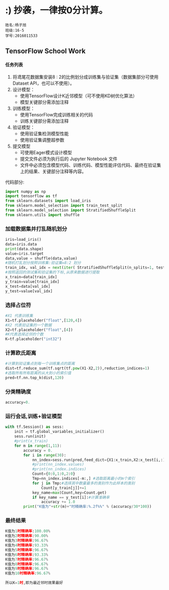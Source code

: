 # :) 抄袭，一律按0分计算。

```
姓名:杨子旭
班级:16-5
学号:2016011533
```

## TensorFlow School Work

#### 任务列表

1. 将鸢尾花数据集安装8 : 2的比例划分成训练集与验证集（数据集部分可使用Dataset API，也可以不使用）。
2. 设计模型：
   * 使用TensorFlow设计K近邻模型（可不使用KD树优化算法）
   * 模型关键部分需添加注释
3. 训练模型：
   * 使用TensorFlow完成训练相关的代码
   * 训练关键部分需添加注释
4. 验证模型：
   * 使用验证集检测模型性能
   * 使用验证集调整超参数
5. 提交模型
   * 可使用Eager模式设计模型
   * 提交文件必须为执行后的 Jupyter Notebook 文件
   * 文件中必须包含模型代码、训练代码、模型性能评估代码、最终在验证集上的结果、关键部分注释等内容。

代码部分:

```python
import numpy as np
import tensorflow as tf
from sklearn.datasets import load_iris
from sklearn.model_selection import train_test_split
from sklearn.model_selection import StratifiedShuffleSplit
from sklearn.utils import shuffle 

```

### 加载数据集并打乱随机划分

```python
iris=load_iris()
data=iris.data
print(data.shape)
value=iris.target
data,value = shuffle(data,value)
#随机打乱划分按照训练集:验证集=8:2 划分
train_idx, val_idx = next(iter( StratifiedShuffleSplit(n_splits=1, test_size=0.2, random_state=10).split(data,value)))
#按照返回的测试集和验证集的下标,从原来数据进行提取
x_train=data[train_idx]
y_train=value[train_idx]
x_test=data[val_idx]
y_test=value[val_idx]
```

### 选择占位符

```python
#X1 代表训练集
X1=tf.placeholder("float",[120,4])
#X2 代表验证集的一个数据
X2=tf.placeholder("float",[4])
#K代表选择近邻的个数
K=tf.placeholder("int32")
```

### 计算欧氏距离

```python
#计算到验证集点到每一个训练集点的距离
dist=tf.reduce_sum(tf.sqrt(tf.pow(X1-X2,2)),reduction_indices=1)
#选取所有所有距离的从大到小的索引值
pred=tf.nn.top_k(dist,120)
```

### 分类精确度

```python
accuracy=0.
```

### 运行会话,训练+验证模型

```python
with tf.Session() as sess:
    init = tf.global_variables_initializer()
    sess.run(init)
    #print(x_train)
    for m in range(1,11):
        accuracy = 0.
        for i in range(30): 
            nn_index=sess.run(pred,feed_dict={X1:x_train,X2:x_test[i,:],K:m})
            #print(nn_index.values)
            #print(nn_index.indices)
            Count={0:0,1:0,2:0}
            Tmp=nn_index.indices[-m:,] #选取距离最小的m个索引
            for j in Tmp:#选择其中数量最多的类别作为此样本的类别
                Count[y_train[j]]+=1
            key_name=max(Count,key=Count.get)
            if key_name == y_test[i]:#计算准确率
                accuracy += 1.0
        print("K值为"+str(m)+"时精确率:%.2f%%" % (accuracy/30*100))
```

### 最终结果

```python
K值为1时精确率:100.00%
K值为2时精确率:90.00%
K值为3时精确率:96.67%
K值为4时精确率:93.33%
K值为5时精确率:96.67%
K值为6时精确率:93.33%
K值为7时精确率:96.67%
K值为8时精确率:96.67%
K值为9时精确率:96.67%
K值为10时精确率:96.67%
    
所以K=1时,即为最近邻时效果最好
```



